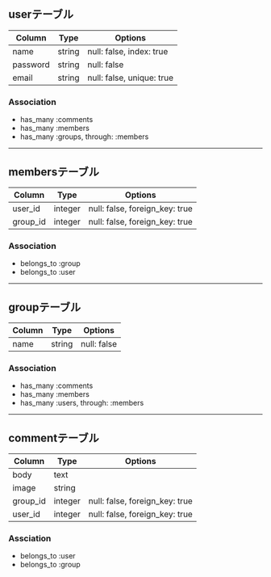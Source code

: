 ## userテーブル

|Column|Type|Options|
|------|----|-------|
|name|string|null: false, index: true|
|password|string|null: false|
|email|string|null: false, unique: true|

### Association
- has_many :comments
- has_many :members
- has_many :groups, through: :members
---

## membersテーブル

|Column|Type|Options|
|------|----|-------|
|user_id|integer|null: false, foreign_key: true|
|group_id|integer|null: false, foreign_key: true|

### Association
- belongs_to :group
- belongs_to :user
---

## groupテーブル
|Column|Type|Options|
|------|----|-------|
|name|string|null: false|

### Association
- has_many :comments
- has_many :members
- has_many :users, through: :members
---

## commentテーブル
|Column|Type|Options|
|------|----|-------|
|body|text|
|image|string|
|group_id|integer|null: false, foreign_key: true|
|user_id|integer|null: false, foreign_key: true|

### Assciation
- belongs_to :user
- belongs_to :group